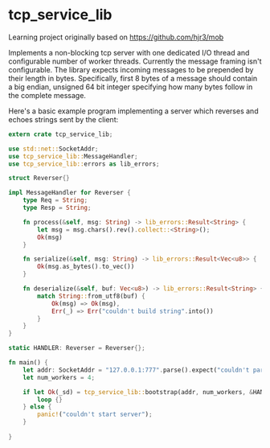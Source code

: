 # tcp_service_lib
Learning project originally based on https://github.com/hjr3/mob

Implements a non-blocking tcp server with one dedicated I/O thread and configurable number of worker threads.
Currently the message framing isn't configurable. The library expects incoming messages to be prepended by their length in bytes.
Specifically, first 8 bytes of a message should contain a big endian, unsigned 64 bit integer specifying how many bytes follow in the complete message.

Here's a basic example program implementing a server which reverses and echoes strings sent by the client:
```rust
extern crate tcp_service_lib;

use std::net::SocketAddr;
use tcp_service_lib::MessageHandler;
use tcp_service_lib::errors as lib_errors;

struct Reverser{}

impl MessageHandler for Reverser {
    type Req = String;
    type Resp = String;

    fn process(&self, msg: String) -> lib_errors::Result<String> {
        let msg = msg.chars().rev().collect::<String>();
        Ok(msg)
    }

    fn serialize(&self, msg: String) -> lib_errors::Result<Vec<u8>> {
        Ok(msg.as_bytes().to_vec())
    }

    fn deserialize(&self, buf: Vec<u8>) -> lib_errors::Result<String> {
        match String::from_utf8(buf) {
            Ok(msg) => Ok(msg),
            Err(_) => Err("couldn't build string".into())
        }
    }
}

static HANDLER: Reverser = Reverser{};

fn main() {
    let addr: SocketAddr = "127.0.0.1:777".parse().expect("couldn't parse listen address");
    let num_workers = 4;

    if let Ok(_sd) = tcp_service_lib::bootstrap(addr, num_workers, &HANDLER) {    
        loop {}
    } else {
        panic!("couldn't start server");
    }
    
}
```
